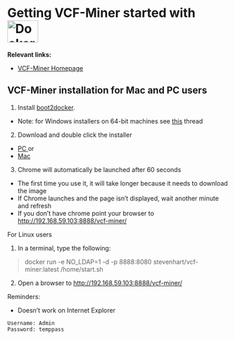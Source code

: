 
# Getting VCF-Miner started with <img src="http://blog.phusion.nl/wp-content/uploads/2013/11/docker.png" width="70" height="50" alt="Docker">

**Relevant links:**

 * [VCF-Miner Homepage](http://bioinformaticstools.mayo.edu/research/vcf-miner/) 
 

## VCF-Miner installation for Mac and PC users

1.	Install [boot2docker](http://boot2docker.io/).  
 *	Note: for Windows installers on 64-bit machines see [this](http://stackoverflow.com/questions/20647610/verr-vmx-msr-vmxon-disabled-when-starting-an-image-from-oracle-virtual-box) thread

2.	Download and double click the installer 
 * <a href="https://raw.githubusercontent.com/Steven-N-Hart/vcf-miner/master/VCFMiner.bat" download> PC </a>or
 * <a href="https://raw.githubusercontent.com/Steven-N-Hart/vcf-miner/master/VCFMiner.command" download> Mac </a>

3.	Chrome will automatically be launched after 60 seconds
 *	The first time you use it, it will take longer because it needs to download the image
 *	If Chrome launches and the page isn’t displayed, wait another minute and refresh
 *	If you don’t have chrome point your browser to http://192.168.59.103:8888/vcf-miner/

For Linux users
1.	In a terminal, type the following:
> docker run -e NO_LDAP=1 -d -p 8888:8080 stevenhart/vcf-miner:latest /home/start.sh

2.	Open a browser to http://192.168.59.103:8888/vcf-miner/

Reminders: 
 * Doesn’t work on Internet Explorer

```
Username: Admin
Password: temppass
```
